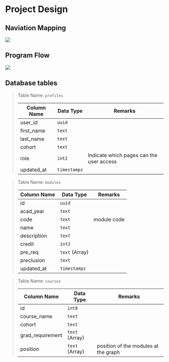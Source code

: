 # Project Design

## Naviation Mapping
<img src="https://docs.google.com/drawings/d/e/2PACX-1vRqMuimWRM7PElwnFa20kwO0GdYav1tAnEsU0ifIxrU6CvEeAt_zLzsEDkorTk5j9nw9Xly2un4wrNS/pub?w=611&amp;h=361">

## Program Flow
<img src="https://docs.google.com/drawings/d/e/2PACX-1vQamgQyQ7oZyEviaxv7FyfYWDPkXb1y1xG97Mu0VX3bFAPHFyPpA9eYhw9D_LpexOsuIqnteNDkxnor/pub?w=960&amp;h=720">

## Database tables

> Table Name: `profiles`
> 
> | Column Name | Data Type | Remarks |
> | --- | --- | --- |
> | user_id | `uuid` |
> | first_name | `text` |
> | last_name | `text` |
> | cohort | `text` |
> | role | `int2` | Indicate which pages can the user access |
> | updated_at | `timestampz` |

> Table Name: `modules`
> 
> | Column Name | Data Type | Remarks |
> | --- | --- | --- |
> | id | `uuid` |
> | acad_year | `text` |
> | code | `text` | module code |
> | name | `text` |
> | description | `text` |
> | credit | `int2` |
> | pre_req | `text` (Array) |
> | preclusion | `text` |
> | updated_at | `timestampz` |

> Table Name: `courses`
> 
> | Column Name | Data Type | Remarks |
> | --- | --- | --- |
> | id | `int8` |
> | course_name | `text` |
> | cohort | `text` |
> | grad_requirement | `text` (Array) |
> | position | `text` (Array) | position of the modules at the graph |
